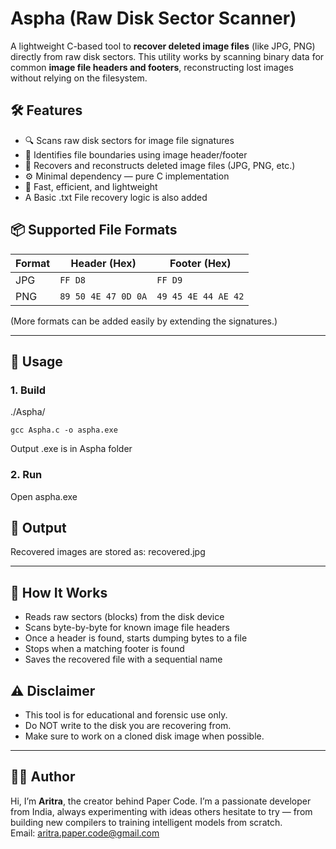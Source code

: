 # Aspha (Raw Disk Sector Scanner)

A lightweight C-based tool to **recover deleted image files** (like JPG, PNG) directly from raw disk sectors. This utility works by scanning binary data for common **image file headers and footers**, reconstructing lost images without relying on the filesystem.

## 🛠 Features

- 🔍 Scans raw disk sectors for image file signatures
- 🧠 Identifies file boundaries using image header/footer
- 💾 Recovers and reconstructs deleted image files (JPG, PNG, etc.)
- ⚙️ Minimal dependency — pure C implementation
- 🏃 Fast, efficient, and lightweight
- A Basic .txt File recovery logic is also added

## 📦 Supported File Formats

| Format | Header (Hex)         | Footer (Hex)         |
|--------|----------------------|----------------------|
| JPG    | `FF D8`              | `FF D9`              |
| PNG    | `89 50 4E 47 0D 0A`  | `49 45 4E 44 AE 42`  |

(More formats can be added easily by extending the signatures.)

---

## 🚀 Usage

### 1. Build
./Aspha/
```
gcc Aspha.c -o aspha.exe
```
Output .exe is in Aspha folder

### 2. Run
Open aspha.exe

## 📂 Output
Recovered images are stored as:
recovered.jpg

---

## 🧠 How It Works
- Reads raw sectors (blocks) from the disk device
- Scans byte-by-byte for known image file headers
- Once a header is found, starts dumping bytes to a file
- Stops when a matching footer is found
- Saves the recovered file with a sequential name

## ⚠️ Disclaimer
- This tool is for educational and forensic use only.
- Do NOT write to the disk you are recovering from.
- Make sure to work on a cloned disk image when possible.

---

## 👨‍💻 Author
Hi, I’m **Aritra**, the creator behind Paper Code. I’m a passionate developer from India, always experimenting with ideas others hesitate to try — from building new compilers to training intelligent models from scratch.<br>
Email: aritra.paper.code@gmail.com
